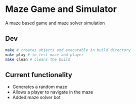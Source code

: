 # Maze Game and Simulator

A maze based game and maze solver simulation

## Dev

```bash
make # creates objects and executable in build directory
make play # to test maze and player
make clean # cleans the build
```

## Current functionality

- Generates a random maze
- Allows a player to navigate in the maze
- Added maze solver bot
